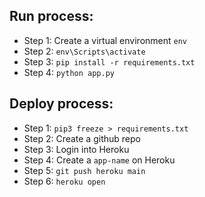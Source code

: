 ## Run process:
- Step 1: Create a virtual environment `env`
- Step 2: `env\Scripts\activate`
- Step 3: `pip install -r requirements.txt`
- Step 4: `python app.py`

## Deploy process:
- Step 1: `pip3 freeze > requirements.txt`
- Step 2: Create a github repo
- Step 3: Login into Heroku
- Step 4: Create a `app-name` on Heroku
- Step 5: `git push heroku main`
- Step 6: `heroku open`